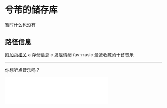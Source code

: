 # 兮芾的储存库

暂时什么也没有  

## 路径信息
[附加包相关](./YoniMC "YoniMC")
a 存储信息
c 发泄情绪
fav-music 最近收藏的十首音乐

---

<div id="music_bar">
<p>你想听点音乐吗？</p>
<iframe frameborder="no" border="0" marginwidth="0" marginheight="0" width=330 height=86 src="//music.163.com/outchain/player?type=2&id=28921675&auto=1&height=66"></iframe>
</div>
